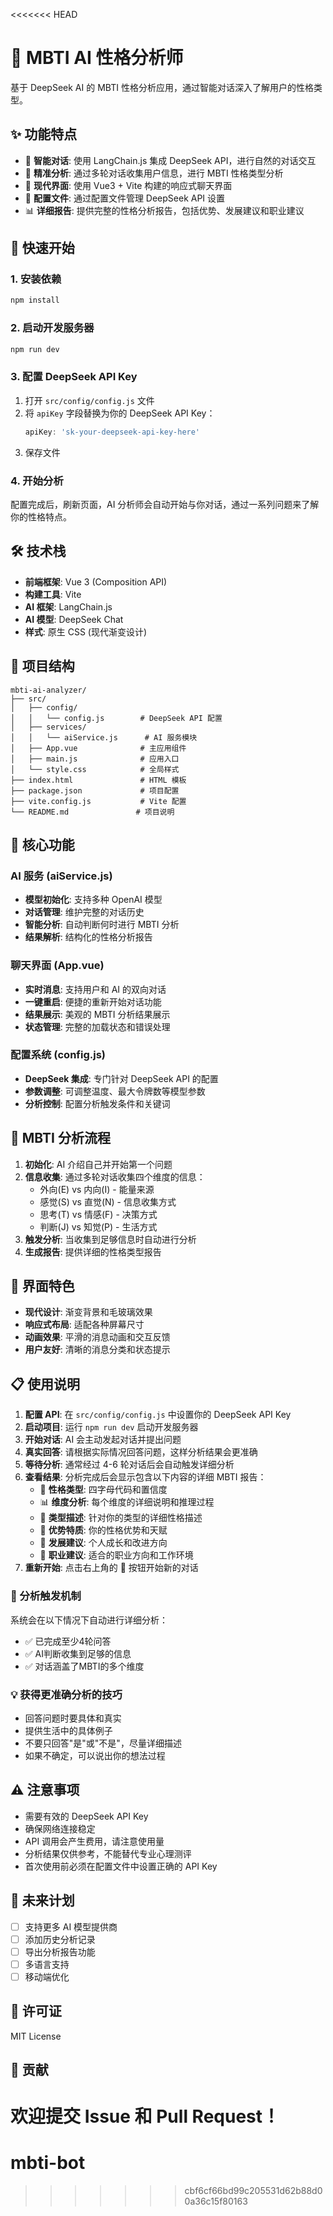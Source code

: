 <<<<<<< HEAD
# 🧠 MBTI AI 性格分析师

基于 DeepSeek AI 的 MBTI 性格分析应用，通过智能对话深入了解用户的性格类型。

## ✨ 功能特点

- 🤖 **智能对话**: 使用 LangChain.js 集成 DeepSeek API，进行自然的对话交互
- 🎯 **精准分析**: 通过多轮对话收集用户信息，进行 MBTI 性格类型分析
- 🎨 **现代界面**: 使用 Vue3 + Vite 构建的响应式聊天界面
- 🔧 **配置文件**: 通过配置文件管理 DeepSeek API 设置
- 📊 **详细报告**: 提供完整的性格分析报告，包括优势、发展建议和职业建议

## 🚀 快速开始

### 1. 安装依赖

```bash
npm install
```

### 2. 启动开发服务器

```bash
npm run dev
```

### 3. 配置 DeepSeek API Key

1. 打开 `src/config/config.js` 文件
2. 将 `apiKey` 字段替换为你的 DeepSeek API Key：
   ```javascript
   apiKey: 'sk-your-deepseek-api-key-here'
   ```
3. 保存文件

### 4. 开始分析

配置完成后，刷新页面，AI 分析师会自动开始与你对话，通过一系列问题来了解你的性格特点。

## 🛠️ 技术栈

- **前端框架**: Vue 3 (Composition API)
- **构建工具**: Vite
- **AI 框架**: LangChain.js
- **AI 模型**: DeepSeek Chat
- **样式**: 原生 CSS (现代渐变设计)

## 📁 项目结构

```
mbti-ai-analyzer/
├── src/
│   ├── config/
│   │   └── config.js        # DeepSeek API 配置
│   ├── services/
│   │   └── aiService.js      # AI 服务模块
│   ├── App.vue              # 主应用组件
│   ├── main.js              # 应用入口
│   └── style.css            # 全局样式
├── index.html               # HTML 模板
├── package.json             # 项目配置
├── vite.config.js           # Vite 配置
└── README.md               # 项目说明
```

## 🔧 核心功能

### AI 服务 (aiService.js)

- **模型初始化**: 支持多种 OpenAI 模型
- **对话管理**: 维护完整的对话历史
- **智能分析**: 自动判断何时进行 MBTI 分析
- **结果解析**: 结构化的性格分析报告

### 聊天界面 (App.vue)

- **实时消息**: 支持用户和 AI 的双向对话
- **一键重启**: 便捷的重新开始对话功能
- **结果展示**: 美观的 MBTI 分析结果展示
- **状态管理**: 完整的加载状态和错误处理

### 配置系统 (config.js)

- **DeepSeek 集成**: 专门针对 DeepSeek API 的配置
- **参数调整**: 可调整温度、最大令牌数等模型参数
- **分析控制**: 配置分析触发条件和关键词

## 🎯 MBTI 分析流程

1. **初始化**: AI 介绍自己并开始第一个问题
2. **信息收集**: 通过多轮对话收集四个维度的信息：
   - 外向(E) vs 内向(I) - 能量来源
   - 感觉(S) vs 直觉(N) - 信息收集方式
   - 思考(T) vs 情感(F) - 决策方式
   - 判断(J) vs 知觉(P) - 生活方式
3. **触发分析**: 当收集到足够信息时自动进行分析
4. **生成报告**: 提供详细的性格类型报告

## 🎨 界面特色

- **现代设计**: 渐变背景和毛玻璃效果
- **响应式布局**: 适配各种屏幕尺寸
- **动画效果**: 平滑的消息动画和交互反馈
- **用户友好**: 清晰的消息分类和状态提示

## 📋 使用说明

1. **配置 API**: 在 `src/config/config.js` 中设置你的 DeepSeek API Key
2. **启动项目**: 运行 `npm run dev` 启动开发服务器
3. **开始对话**: AI 会主动发起对话并提出问题
4. **真实回答**: 请根据实际情况回答问题，这样分析结果会更准确
5. **等待分析**: 通常经过 4-6 轮对话后会自动触发详细分析
6. **查看结果**: 分析完成后会显示包含以下内容的详细 MBTI 报告：
   - 🎯 **性格类型**: 四字母代码和置信度
   - 📊 **维度分析**: 每个维度的详细说明和推理过程
   - 📝 **类型描述**: 针对你的类型的详细性格描述
   - 💪 **优势特质**: 你的性格优势和天赋
   - 🌱 **发展建议**: 个人成长和改进方向
   - 💼 **职业建议**: 适合的职业方向和工作环境
7. **重新开始**: 点击右上角的 🔄 按钮开始新的对话

### 🎯 分析触发机制

系统会在以下情况下自动进行详细分析：
- ✅ 已完成至少4轮问答
- ✅ AI判断收集到足够的信息
- ✅ 对话涵盖了MBTI的多个维度

### 💡 获得更准确分析的技巧

- 回答问题时要具体和真实
- 提供生活中的具体例子
- 不要只回答"是"或"不是"，尽量详细描述
- 如果不确定，可以说出你的想法过程

## ⚠️ 注意事项

- 需要有效的 DeepSeek API Key
- 确保网络连接稳定
- API 调用会产生费用，请注意使用量
- 分析结果仅供参考，不能替代专业心理测评
- 首次使用前必须在配置文件中设置正确的 API Key

## 🔮 未来计划

- [ ] 支持更多 AI 模型提供商
- [ ] 添加历史分析记录
- [ ] 导出分析报告功能
- [ ] 多语言支持
- [ ] 移动端优化

## 📄 许可证

MIT License

## 🤝 贡献

欢迎提交 Issue 和 Pull Request！ 
=======
# mbti-bot
>>>>>>> cbf6cf66bd99c205531d62b88d00a36c15f80163
